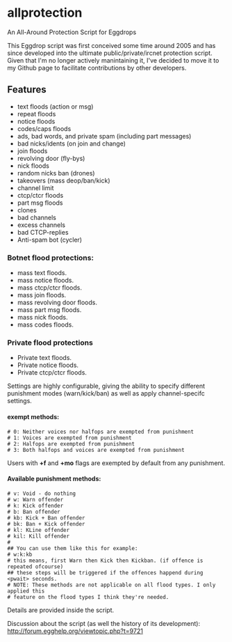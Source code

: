 # allprotection
An All-Around Protection Script for Eggdrops

This Eggdrop script was first conceived some time around 2005 and has since developed into the ultimate public/private/ircnet protection script. Given that I'm no longer actively manintaining it, I've decided to move it to my Github page to facilitate contributions by other developers.

## Features

- text floods (action or msg)
- repeat floods
- notice floods
- codes/caps floods
- ads, bad words, and private spam (including part messages)
- bad nicks/idents (on join and change)
- join floods
- revolving door (fly-bys)
- nick floods
- random nicks ban (drones)
- takeovers (mass deop/ban/kick)
- channel limit
- ctcp/ctcr floods
- part msg floods
- clones
- bad channels
- excess channels
- bad CTCP-replies
- Anti-spam bot (cycler)

### Botnet flood protections:
- mass text floods.
- mass notice floods.
- mass ctcp/ctcr floods.
- mass join floods.
- mass revolving door floods.
- mass part msg floods.
- mass nick floods.
- mass codes floods.

### Private flood protections
- Private text floods.
- Private notice floods.
- Private ctcp/ctcr floods.

Settings are highly configurable, giving the ability to specify different punishment modes (warn/kick/ban) as well as apply channel-specifc settings.

#### exempt methods:

    # 0: Neither voices nor halfops are exempted from punishment
    # 1: Voices are exempted from punishment
    # 2: Halfops are exempted from punishment
    # 3: Both halfops and voices are exempted from punishment

Users with **+f** and **+mo** flags are exempted by default from any punishment.

#### Available punishment methods:

    # v: Void - do nothing
    # w: Warn offender
    # k: Kick offender
    # b: Ban offender
    # kb: Kick + Ban offender
    # bk: Ban + Kick offender
    # kl: KLine offender
    # kil: Kill offender
    #
    ## You can use them like this for example:
    # w:k:kb
    # this means, first Warn then Kick then Kickban. (if offence is repeated ofcourse)
    ## these steps will be triggered if the offences happend during <pwait> seconds.
    # NOTE: These methods are not applicable on all flood types. I only applied this
    # feature on the flood types I think they're needed.

Details are provided inside the script.

Discussion about the script (as well the history of its development): http://forum.egghelp.org/viewtopic.php?t=9721
